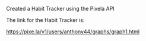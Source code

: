 Created a Habit Tracker using the Pixela API

The link for the Habit Tracker is:

https://pixe.la/v1/users/anthony44/graphs/graph1.html

